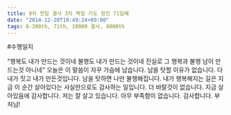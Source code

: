 ```yaml
---
title: 8차 천일 결사 3차 백일 기도 정진 71일째
date: "2014-12-20T19:49:24+09:00"
tags: 8-300th, 71th, 10000 결사, 8000th
---
```


#수행일지

"행복도 내가 만드는 것이네 불행도 내가 만드는 것이네 진실로 그 행복과 불행 남이 만드는것 아니네" 오늘은 이 말씀이 자꾸 가슴에 남습니다. 남을 탓할 이유가 없습니다. 다 내가 짓고 내가 만든것입니다. 남을 탓하면 나만 불행해집니다. 내가 행복해지는 길은 지금 이 순간 살아있다는 사실만으로도 감사하는 일입니다. 더 바랄것이 없습니다. 지금 살아있음에 감사합니다. 저는 잘 살고 있습니다. 아무 부족함이 없습니다. 감사합니다. 부처님!
